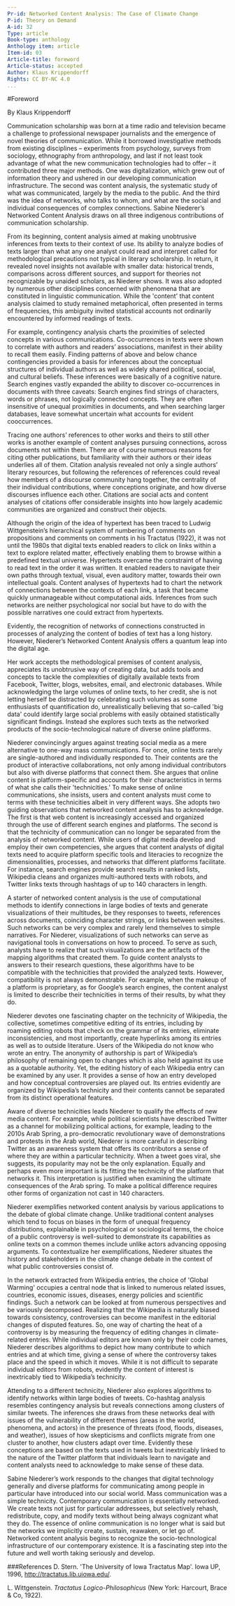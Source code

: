 ```yaml
---
Pr-id: Networked Content Analysis: The Case of Climate Change
P-id: Theory on Demand
A-id: 32
Type: article
Book-type: anthology
Anthology item: article
Item-id: 03
Article-title: foreword
Article-status: accepted
Author: Klaus Krippendorff
Rights: CC BY-NC 4.0
...
```


#Foreword

By Klaus Krippendorff

Communication scholarship was born at a time radio and television became a challenge to professional newspaper journalists and the emergence of novel theories of communication. While it borrowed investigative methods from existing disciplines – experiments from psychology, surveys from sociology, ethnography from anthropology, and last if not least took advantage of what the new communication technologies had to offer – it contributed three major methods. One was digitalization, which grew out of information theory and ushered in our developing communication infrastructure. The second was content analysis, the systematic study of what was communicated, largely by the media to the public. And the third was the idea of networks, who talks to whom, and what are the social and individual consequences of complex connections. Sabine Niederer’s Networked Content Analysis draws on all three indigenous contributions of communication scholarship.

From its beginning, content analysis aimed at making unobtrusive inferences from texts to their context of use. Its ability to analyze bodies of texts larger than what any one analyst could read and interpret called for methodological precautions not typical in literary scholarship. In return, it revealed novel insights not available with smaller data: historical trends, comparisons across different sources, and support for theories not recognizable by unaided scholars, as Niederer shows. It was also adopted by numerous other disciplines concerned with phenomena that are constituted in linguistic communication. While the 'content' that content analysis claimed to study remained metaphorical, often presented in terms of frequencies, this ambiguity invited statistical accounts not ordinarily encountered by informed readings of texts.

For example, contingency analysis charts the proximities of selected concepts in various communications. Co-occurrences in texts were shown to correlate with authors and readers’ associations, manifest in their ability to recall them easily. Finding patterns of above and below chance contingencies provided a basis for inferences about the conceptual structures of individual authors as well as widely shared political, social, and cultural beliefs. These inferences were basically of a cognitive nature. Search engines vastly expanded the ability to discover co-occurrences in documents with three caveats: Search engines find strings of characters, words or phrases, not logically connected concepts. They are often insensitive of unequal proximities in documents, and when searching larger databases, leave somewhat uncertain what accounts for evident cooccurrences.   

Tracing one authors’ references to other works and theirs to still other works is another example of content analyses pursuing connections, across documents not within them. There are of course numerous reasons for citing other publications, but familiarity with their authors or their ideas underlies all of them. Citation analysis revealed not only a single authors’ literary resources, but following the references of references could reveal how members of a discourse community hang together, the centrality of their individual contributions, where conceptions originate, and how diverse discourses influence each other. Citations are social acts and content analyses of citations offer considerable insights into how largely academic communities are organized and construct their objects. 

Although the origin of the idea of hypertext has been traced to Ludwig Wittgenstein’s hierarchical system of numbering of comments on propositions and comments on comments in his Tractatus (1922), it was not until the 1980s that digital texts enabled readers to click on links within a text to explore related matter, effectively enabling them to browse within a predefined textual universe. Hypertexts overcame the constraint of having to read text in the order it was written. It enabled readers to navigate their own paths through textual, visual, even auditory matter, towards their own intellectual goals. Content analyses of hypertexts had to chart the network of connections between the contexts of each link, a task that became quickly unmanageable without computational aids. Inferences from such networks are neither psychological nor social but have to do with the possible narratives one could extract from hypertexts. 

Evidently, the recognition of networks of connections constructed in processes of analyzing the content of bodies of text has a long history. However, Niederer’s Networked Content Analysis offers a quantum leap into the digital age. 

Her work accepts the methodological premises of content analysis, appreciates its unobtrusive way of creating data, but adds tools and concepts to tackle the complexities of digitally available texts from Facebook, Twitter, blogs, websites, email, and electronic databases. While acknowledging the large volumes of online texts, to her credit, she is not letting herself be distracted by celebrating such volumes as some enthusiasts of quantification do, unrealistically believing that so-called 'big data' could identify large social problems with easily obtained statistically significant findings. Instead she explores such texts as the networked products of the socio-technological nature of diverse online platforms. 

Niederer convincingly argues against treating social media as a mere alternative to one-way mass communications. For once, online texts rarely are single-authored and individually responded to. Their contents are the product of interactive collaborations, not only among individual contributors but also with diverse platforms that connect them. She argues that online content is platform-specific and accounts for their characteristics in terms of what she calls their 'technicities.' To make sense of online communications, she insists, users and content analysts must come to terms with these technicities albeit in very different ways. She adopts two guiding observations that networked content analysis has to acknowledge. The first is that web content is increasingly accessed and organized through the use of different search engines and platforms. The second is that the technicity of communication can no longer be separated from the analysis of networked content. While users of digital media develop and employ their own competencies, she argues that content analysts of digital texts need to acquire platform specific tools and literacies to recognize the dimensionalities, processes, and networks that different platforms facilitate. For instance, search engines provide search results in ranked lists, Wikipedia cleans and organizes multi-authored texts with robots, and Twitter links texts through hashtags of up to 140 characters in length.   

A starter of networked content analysis is the use of computational methods to identify connections in large bodies of texts and generate visualizations of their multitudes, be they responses to tweets, references across documents, coinciding character strings, or links between websites. Such networks can be very complex and rarely lend themselves to simple narratives. For Niederer, visualizations of such networks can serve as navigational tools in conversations on how to proceed. To serve as such, analysts have to realize that such visualizations are the artifacts of the mapping algorithms that created them. To guide content analysts to answers to their research questions, these algorithms have to be compatible with the technicities that provided the analyzed texts. However, compatibility is not always demonstrable. For example, when the makeup of a platform is proprietary, as for Google’s search engines, the content analyst is limited to describe their technicities in terms of their results, by what they do. 

Niederer devotes one fascinating chapter on the technicity of Wikipedia, the collective, sometimes competitive editing of its entries, including by roaming editing robots that check on the grammar of its entries, eliminate inconsistencies, and most importantly, create hyperlinks among its entries as well as to outside literature. Users of the Wikipedia do not know who wrote an entry. The anonymity of authorship is part of Wikipedia’s philosophy of remaining open to changes which is also held against its use as a quotable authority. Yet, the editing history of each Wikipedia entry can be examined by any user. It provides a sense of how an entry developed and how conceptual controversies are played out. Its entries evidently are organized by Wikipedia’s technicity and their contents cannot be separated from its distinct operational features. 

Aware of diverse technicities leads Niederer to qualify the effects of new media content. For example, while political scientists have described Twitter as a channel for mobilizing political actions, for example, leading to the 2010s Arab Spring, a pro-democratic revolutionary wave of demonstrations and protests in the Arab world, Niederer is more careful in describing Twitter as an awareness system that offers its contributors a sense of where they are within a particular technicity. When a tweet goes viral, she suggests, its popularity may not be the only explanation. Equally and perhaps even more important is its fitting the technicity of the platform that networks it. This interpretation is justified when examining the ultimate consequences of the Arab spring. To make a political difference requires other forms of organization not cast in 140 characters.

Niederer exemplifies networked content analysis by various applications to the debate of global climate change. Unlike traditional content analyses which tend to focus on biases in the form of unequal frequency distributions, explainable in psychological or sociological terms, the choice of a public controversy is well-suited to demonstrate its capabilities as online texts on a common themes include unlike actors advancing opposing arguments. To contextualize her exemplifications, Niederer situates the history and stakeholders in the climate change debate in the context of what public controversies consist of.

In the network extracted from Wikipedia entries, the choice of 'Global Warming' occupies a central node that is linked to numerous related issues, countries, economic issues, diseases, energy policies and scientific findings. Such a network can be looked at from numerous perspectives and be variously decomposed. 
Realizing that the Wikipedia is naturally biased towards consistency, controversies can become manifest in the editorial changes of disputed features. So, one way of charting the heat of a controversy is by measuring the frequency of editing changes in climate-related entries. While individual editors are known only by their code names, Niederer describes algorithms to depict how many contribute to which entries and at which time, giving a sense of where the controversy takes place and the speed in which it moves. While it is not difficult to separate individual editors from robots, evidently the content of interest is inextricably tied to Wikipedia’s technicity. 

Attending to a different technicity, Niederer also explores algorithms to identify networks within large bodies of tweets. Co-hashtag analysis resembles contingency analysis but reveals connections among clusters of similar tweets. The inferences she draws from these networks deal with issues of the vulnerability of different themes (areas in the world, phenomena, and actors) in the presence of threats (food, floods, diseases, and weather), issues of how skepticisms and conflicts migrate from one cluster to another, how clusters adapt over time. Evidently these conceptions are based on the texts used in tweets but inextricably linked to the nature of the Twitter platform that individuals learn to navigate and content analysts need to acknowledge to make sense of these data.

Sabine Niederer’s work responds to the changes that digital technology generally and diverse platforms for communicating among people in particular have introduced into our social world. Mass communication was a simple technicity. Contemporary communication is essentially networked. We create texts not just for particular addressees, but selectively rehash, redistribute, copy, and modify texts without being always cognizant what they do. The essence of online communication is no longer what is said but the networks we implicitly create, sustain, reawaken, or let go of. Networked content analysis begins to recognize the socio-technological infrastructure of our contemporary existence. It is a fascinating step into the future and well worth taking seriously and develop.     

###References
D. Stern. 'The University of Iowa Tractatus Map'. Iowa UP, 1996, http://tractatus.lib.uiowa.edu/.

L. Wittgenstein. *Tractatus Logico-Philosophicus* (New York: Harcourt, Brace & Co, 1922).